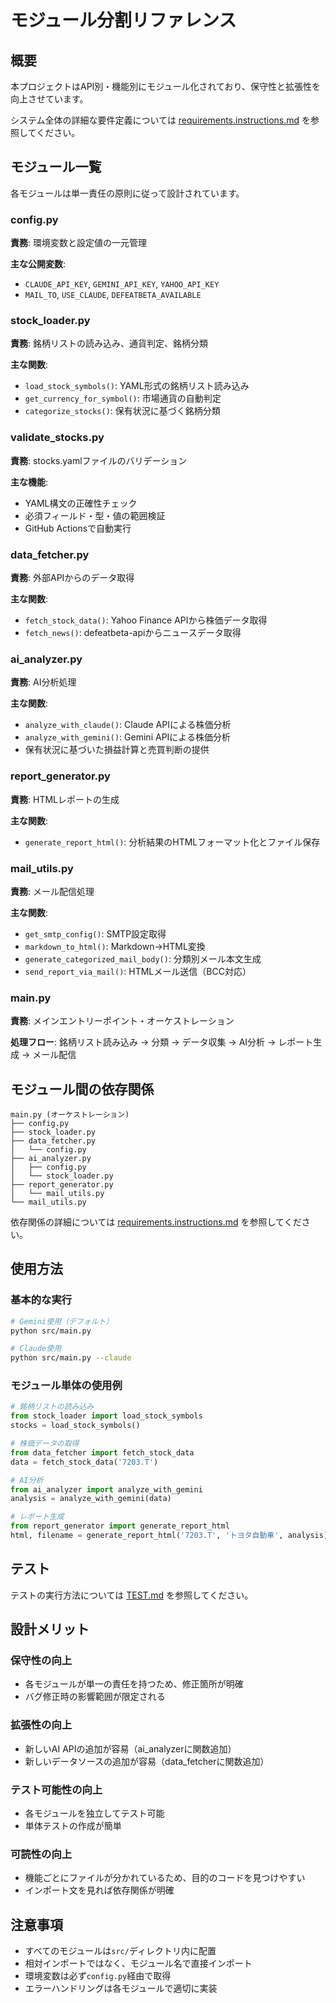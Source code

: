 # モジュール分割リファレンス

## 概要

本プロジェクトはAPI別・機能別にモジュール化されており、保守性と拡張性を向上させています。

システム全体の詳細な要件定義については [requirements.instructions.md](../.github/instructions/requirements.instructions.md) を参照してください。

## モジュール一覧

各モジュールは単一責任の原則に従って設計されています。

### config.py

**責務**: 環境変数と設定値の一元管理

**主な公開変数**:
- `CLAUDE_API_KEY`, `GEMINI_API_KEY`, `YAHOO_API_KEY`
- `MAIL_TO`, `USE_CLAUDE`, `DEFEATBETA_AVAILABLE`

### stock_loader.py

**責務**: 銘柄リストの読み込み、通貨判定、銘柄分類

**主な関数**:
- `load_stock_symbols()`: YAML形式の銘柄リスト読み込み
- `get_currency_for_symbol()`: 市場通貨の自動判定
- `categorize_stocks()`: 保有状況に基づく銘柄分類

### validate_stocks.py

**責務**: stocks.yamlファイルのバリデーション

**主な機能**:
- YAML構文の正確性チェック
- 必須フィールド・型・値の範囲検証
- GitHub Actionsで自動実行

### data_fetcher.py

**責務**: 外部APIからのデータ取得

**主な関数**:
- `fetch_stock_data()`: Yahoo Finance APIから株価データ取得
- `fetch_news()`: defeatbeta-apiからニュースデータ取得

### ai_analyzer.py

**責務**: AI分析処理

**主な関数**:
- `analyze_with_claude()`: Claude APIによる株価分析
- `analyze_with_gemini()`: Gemini APIによる株価分析
- 保有状況に基づいた損益計算と売買判断の提供

### report_generator.py

**責務**: HTMLレポートの生成

**主な関数**:
- `generate_report_html()`: 分析結果のHTMLフォーマット化とファイル保存

### mail_utils.py

**責務**: メール配信処理

**主な関数**:
- `get_smtp_config()`: SMTP設定取得
- `markdown_to_html()`: Markdown→HTML変換
- `generate_categorized_mail_body()`: 分類別メール本文生成
- `send_report_via_mail()`: HTMLメール送信（BCC対応）

### main.py

**責務**: メインエントリーポイント・オーケストレーション

**処理フロー**: 銘柄リスト読み込み → 分類 → データ収集 → AI分析 → レポート生成 → メール配信

## モジュール間の依存関係

```
main.py (オーケストレーション)
├── config.py
├── stock_loader.py
├── data_fetcher.py
│   └── config.py
├── ai_analyzer.py
│   ├── config.py
│   └── stock_loader.py
├── report_generator.py
│   └── mail_utils.py
└── mail_utils.py
```

依存関係の詳細については [requirements.instructions.md](../.github/instructions/requirements.instructions.md) を参照してください。

## 使用方法

### 基本的な実行

```bash
# Gemini使用（デフォルト）
python src/main.py

# Claude使用
python src/main.py --claude
```

### モジュール単体の使用例

```python
# 銘柄リストの読み込み
from stock_loader import load_stock_symbols
stocks = load_stock_symbols()

# 株価データの取得
from data_fetcher import fetch_stock_data
data = fetch_stock_data('7203.T')

# AI分析
from ai_analyzer import analyze_with_gemini
analysis = analyze_with_gemini(data)

# レポート生成
from report_generator import generate_report_html
html, filename = generate_report_html('7203.T', 'トヨタ自動車', analysis)
```

## テスト

テストの実行方法については [TEST.md](TEST.md) を参照してください。

## 設計メリット

### 保守性の向上
- 各モジュールが単一の責任を持つため、修正箇所が明確
- バグ修正時の影響範囲が限定される

### 拡張性の向上
- 新しいAI APIの追加が容易（ai_analyzerに関数追加）
- 新しいデータソースの追加が容易（data_fetcherに関数追加）

### テスト可能性の向上
- 各モジュールを独立してテスト可能
- 単体テストの作成が簡単

### 可読性の向上
- 機能ごとにファイルが分かれているため、目的のコードを見つけやすい
- インポート文を見れば依存関係が明確

## 注意事項

- すべてのモジュールは`src/`ディレクトリ内に配置
- 相対インポートではなく、モジュール名で直接インポート
- 環境変数は必ず`config.py`経由で取得
- エラーハンドリングは各モジュールで適切に実装
